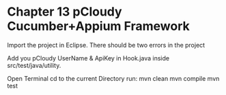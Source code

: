 # Chapter 13 pCloudy Cucumber+Appium Framework


Import the project in Eclipse.
There should be two errors in the project


Add you pCloudy UserName & ApiKey in Hook.java inside src/test/java/utility. 

Open Terminal
cd to the current Directory
run:
	mvn clean
	mvn compile
	mvn test
